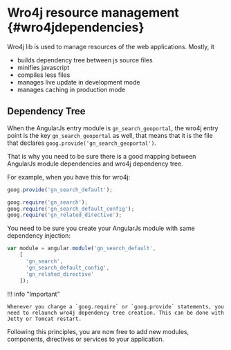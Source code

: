 # Wro4j resource management {#wro4jdependencies}

Wro4j lib is used to manage resources of the web applications. Mostly, it

-   builds dependency tree between js source files
-   minifies javascript
-   compiles less files
-   manages live update in development mode
-   manages caching in production mode

## Dependency Tree

When the AngularJs entry module is `gn_search_geoportal`, the wro4j entry point is the key `gn_search_geoportal` as well, that means that it is the file that declares `goog.provide('gn_search_geoportal')`.

That is why you need to be sure there is a good mapping between AngularJs module dependencies and wro4j dependency tree.

For example, when you have this for wro4j:

``` js
goog.provide('gn_search_default');

goog.require('gn_search');
goog.require('gn_search_default_config');
goog.require('gn_related_directive');
```

You need to be sure you create your AngularJs module with same dependency injection:

``` js
var module = angular.module('gn_search_default',
    [
      'gn_search',
      'gn_search_default_config',
      'gn_related_directive'
    ]);
```

!!! info "Important"

    Whenever you change a `goog.require` or `goog.provide` statements, you need to relaunch wro4j dependency tree creation. This can be done with Jetty or Tomcat restart.


Following this principles, you are now free to add new modules, components, directives or services to your application.
